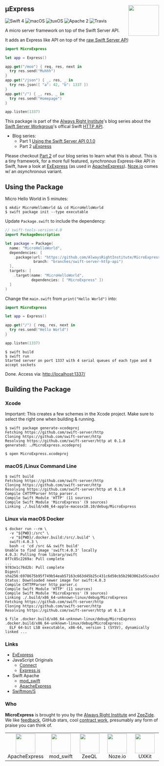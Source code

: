 <h2>µExpress
  <img src="http://zeezide.com/img/MicroExpressIcon1024.png"
       align="right" width="100" height="100" />
</h2>

![Swift 4](https://img.shields.io/badge/swift-4-blue.svg)
![macOS](https://img.shields.io/badge/os-macOS-green.svg?style=flat)
![tuxOS](https://img.shields.io/badge/os-tuxOS-green.svg?style=flat)
![Apache 2](https://img.shields.io/badge/apache-2-yellow.svg)
![Travis](https://travis-ci.org/MicroExpress/MicroExpress.svg?branch=master)

A micro server framework on top of the Swift Server API.

It adds an Express like API on top of the 
[raw Swift Server API](https://github.com/swift-server/http/tree/0.1.0):
```swift
import MicroExpress

let app = Express()

app.get("/moo") { req, res, next in
  try res.send("Muhhh")
}
app.get("/json") { _, res, _ in
  try res.json([ "a": 42, "b": 1337 ])
}
app.get("/") { _, res, _ in
  try res.send("Homepage")
}

app.listen(1337)
```


This package is part of the 
[Always Right Institute](http://www.alwaysrightinstitute.com)'s
blog series about the 
[Swift Server Workgroup](https://swift.org/server-apis/)'s
offical Swift
[HTTP API](https://github.com/swift-server/http).

- Blog series:
  - Part 1 [Using the Swift Server API 0.1.0](http://www.alwaysrightinstitute.com/http-010/)
  - Part 2 [µExpress](http://www.alwaysrightinstitute.com/microexpress/)

Please checkout [Part 2](http://www.alwaysrightinstitute.com/microexpress)
of our blog series to learn what this is about.
This is a tiny framework, for a more full featured, *synchronous*
Express-like API in Swift, have a look at 
[ExExpress](https://github.com/modswift/ExExpress)
(as used in [ApacheExpress](http://apacheexpress.io)).
[Noze.io](http://noze.io) comes w/ an *asynchronous* variant.


## Using the Package

Micro Hello World in 5 minutes:

```shell
$ mkdir MicroHelloWorld && cd MicroHelloWorld
$ swift package init --type executable
```

Update `Package.swift` to include the dependency:
```swift
// swift-tools-version:4.0
import PackageDescription

let package = Package(
  name: "MicroHelloWorld",
  dependencies: [
    .package(url: "https://github.com/AlwaysRightInstitute/MicroExpress.git", 
             branch: "branches/swift-server-http-api")
  ],
  targets: [
    .target(name: "MicroHelloWorld",
            dependencies: [ "MicroExpress" ])
  ]
)
```

Change the `main.swift` from `print("Hello World")` into:
```swift
import MicroExpress

let app = Express()

app.get("/") { req, res, next in
  try res.send("Hello World")
}

app.listen(1337)
```

```shell
$ swift build
$ swift run
Started server on port 1337 with 4 serial queues of each type and 8 accept sockets
```

Done. Access via: [http://localhost:1337/](http://localhost:1337/)


## Building the Package

### Xcode

Important: This creates a few schemes in the Xcode project. Make sure to
           select the right one when building & running.

```shell
$ swift package generate-xcodeproj
Fetching https://github.com/swift-server/http
Cloning https://github.com/swift-server/http
Resolving https://github.com/swift-server/http at 0.1.0
generated: ./MicroExpress.xcodeproj

$ open MicroExpress.xcodeproj
```

### macOS /Linux Command Line

```shell
$ swift build
Fetching https://github.com/swift-server/http
Cloning https://github.com/swift-server/http
Resolving https://github.com/swift-server/http at 0.1.0
Compile CHTTPParser http_parser.c
Compile Swift Module 'HTTP' (11 sources)
Compile Swift Module 'MicroExpress' (9 sources)
Linking ./.build/x86_64-apple-macosx10.10/debug/MicroExpress
```

### Linux via macOS Docker

```shell
$ docker run --rm \
  -v "${PWD}:/src" \
  -v "${PWD}/.docker.build:/src/.build" \
  swift:4.0.3 \
  bash -c 'cd /src && swift build'
Unable to find image 'swift:4.0.3' locally
4.0.3: Pulling from library/swift
8f7c85c2269a: Pull complete 
...
9783e1c76d2b: Pull complete 
Digest: sha256:6978675b95f749b54eab57163c663d45b25c431c6d50cb5b2983062a55cea3c6
Status: Downloaded newer image for swift:4.0.3
Compile CHTTPParser http_parser.c
Compile Swift Module 'HTTP' (11 sources)
Compile Swift Module 'MicroExpress' (9 sources)
Linking ./.build/x86_64-unknown-linux/debug/MicroExpress
Fetching https://github.com/swift-server/http
Cloning https://github.com/swift-server/http
Resolving https://github.com/swift-server/http at 0.1.0

$ file .docker.build/x86_64-unknown-linux/debug/MicroExpress
.docker.build/x86_64-unknown-linux/debug/MicroExpress: 
  ELF 64-bit LSB executable, x86-64, version 1 (SYSV), dynamically linked ...
```


### Links

- [ExExpress](https://github.com/modswift/ExExpress)
- JavaScript Originals
  - [Connect](https://github.com/senchalabs/connect)
  - [Express.js](http://expressjs.com/en/starter/hello-world.html)
- Swift Apache
  - [mod_swift](http://mod-swift.org)
  - [ApacheExpress](http://apacheexpress.io)
- [Swiftmon/S](https://github.com/NozeIO/swiftmons)

### Who

**MicroExpress** is brought to you by
the
[Always Right Institute](http://www.alwaysrightinstitute.com)
and
[ZeeZide](http://zeezide.de).
We like 
[feedback](https://twitter.com/ar_institute), 
GitHub stars, 
cool [contract work](http://zeezide.com/en/services/services.html),
presumably any form of praise you can think of.

<table width="100%" border="0">
    <tr>
      <td align="center" width="20%">
        <a href="http://apacheexpress.io"
          ><img src="http://zeezide.com/img/ApexIcon128.png" width="64" height="64" /></a>
      	<br />
      	ApacheExpress
      </td>
      <td align="center" width="20%">
        <a href="http://mod-swift.org"
          ><img src="http://zeezide.com/img/mod_swift-128x128.png" width="64" height="64" /></a>
      	<br />
      	mod_swift
      </td>
      <td align="center" width="20%">
        <a href="http://zeeql.io"
          ><img src="http://zeezide.com/img/ZeeQLIconQL128.png" width="64" height="64" /></a>
        <br />
        ZeeQL
      </td>
      <td align="center" width="20%">
        <a href="http://noze.io"
          ><img src="https://pbs.twimg.com/profile_images/725354235056017409/poiNAOlB_400x400.jpg" width="64" height="64" /></a>
        <br />
        Noze.io
      </td>
      <td align="center" width="20%">
        <a href="https://github.com/ZeeZide/UXKit"
          ><img src="http://zeezide.com/img/UXKitIcon1024.png" width="64" height="64" /></a>
        <br />
        UXKit
      </td>
    </tr>
</table>